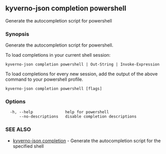 ## kyverno-json completion powershell

Generate the autocompletion script for powershell

### Synopsis

Generate the autocompletion script for powershell.

To load completions in your current shell session:

	kyverno-json completion powershell | Out-String | Invoke-Expression

To load completions for every new session, add the output of the above command
to your powershell profile.


```
kyverno-json completion powershell [flags]
```

### Options

```
  -h, --help              help for powershell
      --no-descriptions   disable completion descriptions
```

### SEE ALSO

* [kyverno-json completion](kyverno-json_completion.md)	 - Generate the autocompletion script for the specified shell

